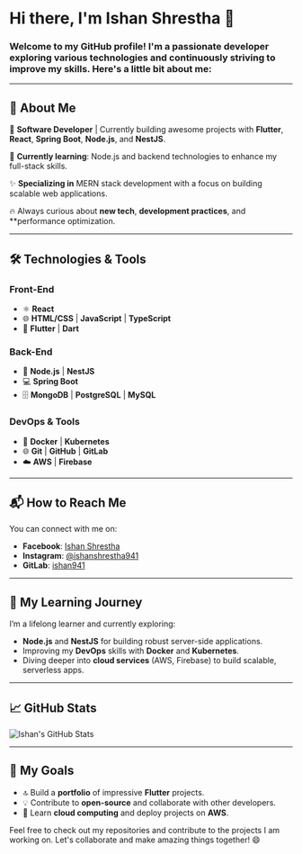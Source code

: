 # Hi there, I'm Ishan Shrestha 👋

### Welcome to my GitHub profile! I'm a passionate developer exploring various technologies and continuously striving to improve my skills. Here's a little bit about me:

---

## 🚀 About Me

💼 **Software Developer** | Currently building awesome projects with **Flutter**, **React**, **Spring Boot**, **Node.js**, and **NestJS**.

🌱 **Currently learning**: Node.js and backend technologies to enhance my full-stack skills.

✨ **Specializing in** MERN stack development with a focus on building scalable web applications.

🔥 Always curious about **new tech**, **development practices**, and **performance optimization.

---

## 🛠️ Technologies & Tools

### Front-End
- ⚛️ **React**
- 🌐 **HTML/CSS** | **JavaScript** | **TypeScript**
- 📱 **Flutter** | **Dart**

### Back-End
- 🚀 **Node.js** | **NestJS**
- 💻 **Spring Boot**
- 🗄️ **MongoDB** | **PostgreSQL** | **MySQL**

### DevOps & Tools
- 🔧 **Docker** | **Kubernetes**
- 🌐 **Git** | **GitHub** | **GitLab**
- ☁️ **AWS** | **Firebase**

---
## 📬 How to Reach Me

You can connect with me on:

- **Facebook**: [Ishan Shrestha](https://www.facebook.com/najan.xtha/)
- **Instagram**: [@ishanshrestha941](https://www.instagram.com/ishanshrestha941/)
- **GitLab**: [ishan941](https://gitlab.com/ishan941)

---

## 🌱 My Learning Journey

I’m a lifelong learner and currently exploring:

- **Node.js** and **NestJS** for building robust server-side applications.
- Improving my **DevOps** skills with **Docker** and **Kubernetes**.
- Diving deeper into **cloud services** (AWS, Firebase) to build scalable, serverless apps.

---

## 📈 GitHub Stats

![Ishan's GitHub Stats](https://github-readme-stats.vercel.app/api?username=ishan941&show_icons=true&hide_title=true&hide=prs&count_private=true&theme=tokyonight)

---

## 🎯 My Goals

- 🔝 Build a **portfolio** of impressive **Flutter** projects.
- 💡 Contribute to **open-source** and collaborate with other developers.
- 🚀 Learn **cloud computing** and deploy projects on **AWS**.

Feel free to check out my repositories and contribute to the projects I am working on. Let's collaborate and make amazing things together! 😄
